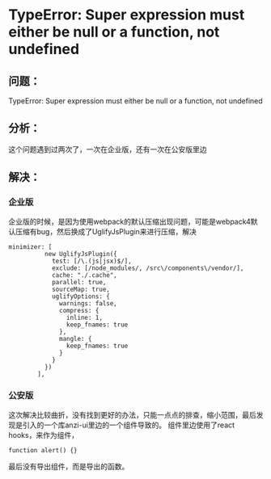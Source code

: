 # TypeError: Super expression must either be null or a function, not undefined

## 问题：

TypeError: Super expression must either be null or a function, not undefined

## 分析：

这个问题遇到过两次了，一次在企业版，还有一次在公安版里边

## 解决：

### 企业版

企业版的时候，是因为使用webpack的默认压缩出现问题，可能是webpack4默认压缩有bug，然后换成了UglifyJsPlugin来进行压缩，解决

```text
minimizer: [
          new UglifyJsPlugin({
            test: [/\.(js|jsx)$/],
            exclude: [/node_modules/, /src\/components\/vendor/],
            cache: "./.cache",
            parallel: true,
            sourceMap: true,
            uglifyOptions: {
              warnings: false,
              compress: {
                inline: 1,
                keep_fnames: true
              },
              mangle: {
                keep_fnames: true
              }
            }
          })
        ],
```

### 公安版

这次解决比较曲折，没有找到更好的办法，只能一点点的排查，缩小范围，最后发现是引入的一个库anzi-ui里边的一个组件导致的。 组件里边使用了react hooks，来作为组件，

```text
function alert() {}
```

最后没有导出组件，而是导出的函数。


